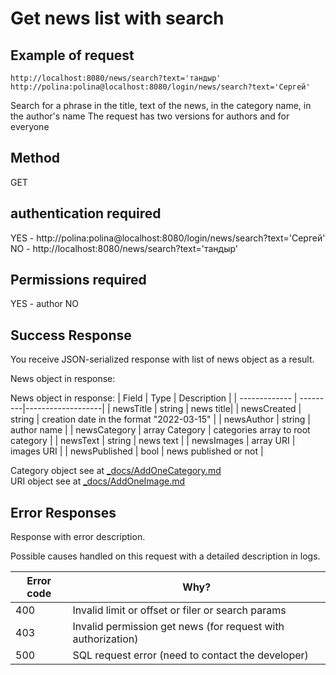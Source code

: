 # Get news list with search

## Example of request

```
http://localhost:8080/news/search?text='тандыр'
http://polina:polina@localhost:8080/login/news/search?text='Сергей'

```
Search for a phrase in the title, text of the news, in the category name, in the author's name
The request has two versions for authors and for everyone

## Method 
GET

## authentication required 
YES - http://polina:polina@localhost:8080/login/news/search?text='Сергей'
NO - http://localhost:8080/news/search?text='тандыр'

## Permissions required 
YES - author
NO

## Success Response

You receive JSON-serialized response with list of news object as a result.

News object in response: 

News object in response: 
| Field         | Type 	   | Description       |
| ------------- | ---------|-------------------|
| newsTitle  | string | news title|
| newsCreated | string | creation date in the format "2022-03-15" |
| newsAuthor | string | author name |
| newsCategory | array Category | categories array  to root category |
| newsText	| string | news text |
| newsImages	| array URI | images URI |
| newsPublished	| bool | news published or not |

Category object see at [_docs/AddOneCategory.md](_docs/AddOneCategory.md)   
URI object see at [_docs/AddOneImage.md](_docs/AddOneImage.md) 

## Error Responses

Response with error description. 

Possible causes handled on this request with a detailed description in logs. 

| Error code          | Why?                                                                |
| ----------------- | ------------------------------------------------------------------ |
| 400 | Invalid limit or offset or filer or search params  |
| 403 | Invalid permission get news (for request with authorization)  |
| 500 | SQL request error (need to contact the developer) |
